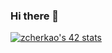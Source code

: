 ### Hi there 👋

[![zcherkao's 42 stats](https://badge.mediaplus.ma/honeytones/zcherkao)](https://github.com/oakoudad/badge42)

